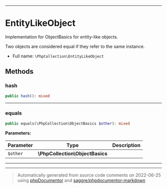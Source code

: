 ***

# EntityLikeObject

Implementation for ObjectBasics for entity-like objects.

Two objects are considered equal if they refer to the same instance.

* Full name: `\PhpCollection\EntityLikeObject`

## Methods

### hash

```php
public hash(): mixed
```

***

### equals

```php
public equals(\PhpCollection\ObjectBasics $other): mixed
```

**Parameters:**

| Parameter | Type | Description |
|-----------|------|-------------|
| `$other` | **\PhpCollection\ObjectBasics** |  |

***

***
> Automatically generated from source code comments on 2022-06-25 using [phpDocumentor](http://www.phpdoc.org/) and [saggre/phpdocumentor-markdown](https://github.com/Saggre/phpDocumentor-markdown)

